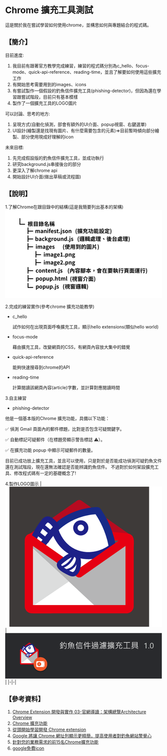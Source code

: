 # Chrome 擴充工具測試

這是關於我在嘗試學習如何使用chrome，並構思如何與專題結合的程式碼。

## 【簡介】

目前進度:
1. 我目前有跟著官方教學完成練習，練習的程式碼分別為c_hello、focus-mode、quick-api-reference、reading-time，並且了解要如何使用這些擴充工作
2. 有開始思考需要用到的images、icons
3. 有嘗試製作一個假設的釣魚信件擴充工具(phishing-detector)，但因為還在學習跟嘗試階段，目前只有基本模樣
4. 製作了一個擴充工具的LOGO圖片

可以討論、思考的地方:
1. 呈現方式(自動化偵測，部會有額外的UI介面、popup視窗、右鍵選單)
2. UI設計(繪製還是找現有圖片、有什麼需要包含的元素)=>目前暫時傾向部分繪製、部分使用現成好理解的icon

未來目標:
1. 先完成假設版的釣魚信件擴充工具，並成功執行
2. 研究background.js串接後台的部分
4. 更深入了解chrome api
5. 開始設計UI介面(做出草稿或流程圖)

## 【說明】
1.了解Chrome在跟目錄中的結構(這是我簡要列出基本的架構)
![image](https://github.com/MocuAcqu/Chrome_test/blob/main/chrome%E5%9F%BA%E6%9C%AC%E8%B7%9F%E7%9B%AE%E9%8C%84%E6%9E%B6%E6%A7%8B.png)

2.完成的練習實作(參考chrome 擴充功能教學)
- c_hello
  
  試作如何在出現頁面呼喚擴充工具，顯示hello extensions(類似hello world)
  
- focus-mode

  藉由擴充工具，改變網頁的CSS，有網頁內容放大集中的錯覺
  
- quick-api-reference

  能夠快速搜尋到chrome的API
  
- reading-time

  計算閱讀該網頁內容(article)字數，並計算對應閱讀時間

3.自主練習
- phishing-detector
  
他是一個基本版的Chrome 擴充功能，具備以下功能：

✅ 偵測 Gmail 頁面內的郵件標題，比對是否包含可疑關鍵字。

✅ 自動標記可疑郵件（在標題旁顯示警告標誌 ⚠️）。

✅ 在擴充功能 popup 中顯示可疑郵件的數量。

目前已成功放上擴充工具，並且可以使用，只是對於是否能成功偵測可疑釣魚文件還在測試階段，現在還無法確認是否能辨識釣魚信件。
不過對於如何架設擴充工具、修改程式碼有一定的基礎概念了!

4.製作LOGO圖示
| ![image](128fish_B.png) | ![image](128fish_EX1.png) |
|-|-|

## 【參考資料】
1. [Chrome Extension 開發與實作 03-官網導讀：架構總覽Architecture Overview](https://ithelp.ithome.com.tw/articles/10186334)
2. [Chrome 擴充功能](https://developer.chrome.com/docs/extensions/ai?hl=zh-tw)
3. [從頭開始學習開發 Chrome extension](https://medium.com/@alexian853/%E5%BE%9E%E9%A0%AD%E9%96%8B%E5%A7%8B%E5%AD%B8%E7%BF%92%E9%96%8B%E7%99%BC-chrome-extension-v3-%E7%89%88%E6%9C%AC-96d7fdfc00d1)
4. [Google 將讓 Chrome 網址列顯示更精簡，提高使用者對釣魚網站警覺心](https://buy.line.me/u/article/173695)
5. [針對您的業務需求的前15名Chrome擴充功能](https://www.getguru.com/zh/reference/best-chrome-extensions)
6. [google免費icon](https://fonts.google.com/icons?selected=Material+Symbols+Outlined:warning:FILL@0;wght@400;GRAD@0;opsz@24&icon.size=24&icon.color=%23e3e3e3)
